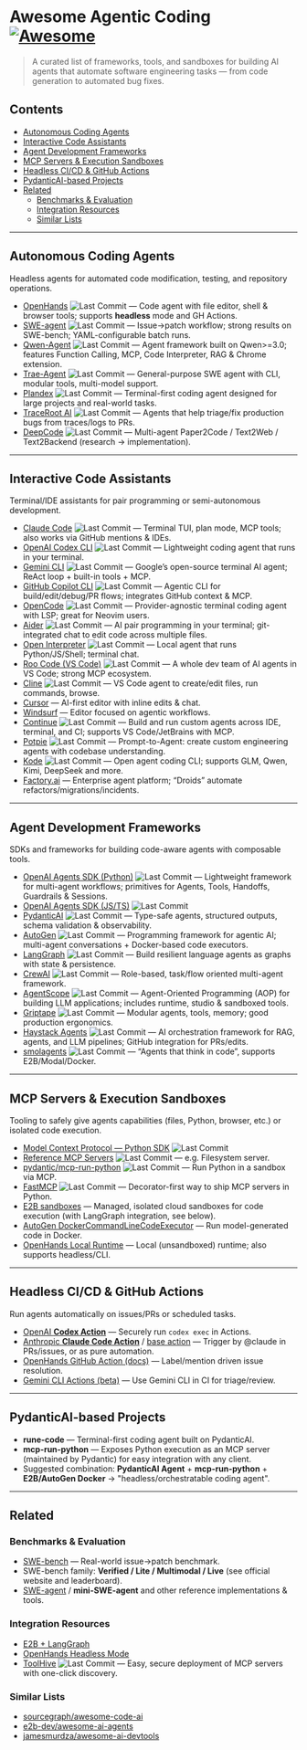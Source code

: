 # Awesome Agentic Coding [![Awesome](https://awesome.re/badge.svg)](https://awesome.re)

> A curated list of frameworks, tools, and sandboxes for building AI agents that automate software engineering tasks — from code generation to automated bug fixes.

## Contents

- [Autonomous Coding Agents](#autonomous-coding-agents)
- [Interactive Code Assistants](#interactive-code-assistants)
- [Agent Development Frameworks](#agent-development-frameworks)
- [MCP Servers & Execution Sandboxes](#mcp-servers--execution-sandboxes)
- [Headless CI/CD & GitHub Actions](#headless-cicd--github-actions)
- [PydanticAI-based Projects](#pydanticai-based-projects)
- [Related](#related)
  - [Benchmarks & Evaluation](#benchmarks--evaluation)
  - [Integration Resources](#integration-resources)
  - [Similar Lists](#similar-lists)

---

## Autonomous Coding Agents

Headless agents for automated code modification, testing, and repository operations.

- [OpenHands](https://github.com/All-Hands-AI/OpenHands) ![Last Commit](https://img.shields.io/github/last-commit/All-Hands-AI/OpenHands) — Code agent with file editor, shell & browser tools; supports **headless** mode and GH Actions.
- [SWE-agent](https://github.com/princeton-nlp/SWE-agent) ![Last Commit](https://img.shields.io/github/last-commit/princeton-nlp/SWE-agent) — Issue→patch workflow; strong results on SWE-bench; YAML-configurable batch runs.
- [Qwen-Agent](https://github.com/QwenLM/Qwen-Agent) ![Last Commit](https://img.shields.io/github/last-commit/QwenLM/Qwen-Agent) — Agent framework built on Qwen>=3.0; features Function Calling, MCP, Code Interpreter, RAG & Chrome extension.
- [Trae-Agent](https://github.com/bytedance/trae-agent) ![Last Commit](https://img.shields.io/github/last-commit/bytedance/trae-agent) — General-purpose SWE agent with CLI, modular tools, multi-model support.
- [Plandex](https://github.com/plandex-ai/plandex) ![Last Commit](https://img.shields.io/github/last-commit/plandex-ai/plandex) — Terminal-first coding agent designed for large projects and real-world tasks.
- [TraceRoot AI](https://github.com/traceroot-ai/traceroot) ![Last Commit](https://img.shields.io/github/last-commit/traceroot-ai/traceroot) — Agents that help triage/fix production bugs from traces/logs to PRs.
- [DeepCode](https://github.com/HKUDS/DeepCode) ![Last Commit](https://img.shields.io/github/last-commit/HKUDS/DeepCode) — Multi-agent Paper2Code / Text2Web / Text2Backend (research → implementation).

---

## Interactive Code Assistants

Terminal/IDE assistants for pair programming or semi-autonomous development.

- [Claude Code](https://github.com/anthropics/claude-code) ![Last Commit](https://img.shields.io/github/last-commit/anthropics/claude-code) — Terminal TUI, plan mode, MCP tools; also works via GitHub mentions & IDEs.
- [OpenAI Codex CLI](https://github.com/openai/codex) ![Last Commit](https://img.shields.io/github/last-commit/openai/codex) — Lightweight coding agent that runs in your terminal.
- [Gemini CLI](https://github.com/google-gemini/gemini-cli) ![Last Commit](https://img.shields.io/github/last-commit/google-gemini/gemini-cli) — Google’s open-source terminal AI agent; ReAct loop + built-in tools + MCP.
- [GitHub Copilot CLI](https://github.com/github/copilot-cli) ![Last Commit](https://img.shields.io/github/last-commit/github/copilot-cli) — Agentic CLI for build/edit/debug/PR flows; integrates GitHub context & MCP.
- [OpenCode](https://github.com/sst/opencode) ![Last Commit](https://img.shields.io/github/last-commit/sst/opencode) — Provider-agnostic terminal coding agent with LSP; great for Neovim users.
- [Aider](https://github.com/Aider-AI/aider) ![Last Commit](https://img.shields.io/github/last-commit/Aider-AI/aider) — AI pair programming in your terminal; git-integrated chat to edit code across multiple files.
- [Open Interpreter](https://github.com/openinterpreter/open-interpreter) ![Last Commit](https://img.shields.io/github/last-commit/openinterpreter/open-interpreter) — Local agent that runs Python/JS/Shell; terminal chat.
- [Roo Code (VS Code)](https://github.com/RooCodeInc/Roo-Code) ![Last Commit](https://img.shields.io/github/last-commit/RooCodeInc/Roo-Code) — A whole dev team of AI agents in VS Code; strong MCP ecosystem.
- [Cline](https://github.com/cline/cline) ![Last Commit](https://img.shields.io/github/last-commit/cline/cline) — VS Code agent to create/edit files, run commands, browse.
- [Cursor](https://www.cursor.sh/) — AI-first editor with inline edits & chat.
- [Windsurf](https://windsurf.com/) — Editor focused on agentic workflows.
- [Continue](https://github.com/continuedev/continue) ![Last Commit](https://img.shields.io/github/last-commit/continuedev/continue) — Build and run custom agents across IDE, terminal, and CI; supports VS Code/JetBrains with MCP.
- [Potpie](https://github.com/potpie-ai/potpie) ![Last Commit](https://img.shields.io/github/last-commit/potpie-ai/potpie) — Prompt-to-Agent: create custom engineering agents with codebase understanding.
- [Kode](https://github.com/shareAI-lab/Kode) ![Last Commit](https://img.shields.io/github/last-commit/shareAI-lab/Kode) — Open agent coding CLI; supports GLM, Qwen, Kimi, DeepSeek and more.
- [Factory.ai](https://factory.ai/) — Enterprise agent platform; “Droids” automate refactors/migrations/incidents.

---

## Agent Development Frameworks

SDKs and frameworks for building code-aware agents with composable tools.

- [OpenAI Agents SDK (Python)](https://github.com/openai/openai-agents-python) ![Last Commit](https://img.shields.io/github/last-commit/openai/openai-agents-python) — Lightweight framework for multi-agent workflows; primitives for Agents, Tools, Handoffs, Guardrails & Sessions.
- [OpenAI Agents SDK (JS/TS)](https://github.com/openai/openai-agents-js) ![Last Commit](https://img.shields.io/github/last-commit/openai/openai-agents-js)
- [PydanticAI](https://github.com/pydantic/pydantic-ai) ![Last Commit](https://img.shields.io/github/last-commit/pydantic/pydantic-ai) — Type-safe agents, structured outputs, schema validation & observability.
- [AutoGen](https://github.com/microsoft/autogen) ![Last Commit](https://img.shields.io/github/last-commit/microsoft/autogen) — Programming framework for agentic AI; multi-agent conversations + Docker-based code executors.
- [LangGraph](https://github.com/langchain-ai/langgraph) ![Last Commit](https://img.shields.io/github/last-commit/langchain-ai/langgraph) — Build resilient language agents as graphs with state & persistence.
- [CrewAI](https://github.com/crewAIInc/crewAI) ![Last Commit](https://img.shields.io/github/last-commit/crewAIInc/crewAI) — Role-based, task/flow oriented multi-agent framework.
- [AgentScope](https://github.com/agentscope-ai/agentscope) ![Last Commit](https://img.shields.io/github/last-commit/agentscope-ai/agentscope) — Agent-Oriented Programming (AOP) for building LLM applications; includes runtime, studio & sandboxed tools.
- [Griptape](https://github.com/griptape-ai/griptape) ![Last Commit](https://img.shields.io/github/last-commit/griptape-ai/griptape) — Modular agents, tools, memory; good production ergonomics.
- [Haystack Agents](https://github.com/deepset-ai/haystack) ![Last Commit](https://img.shields.io/github/last-commit/deepset-ai/haystack) — AI orchestration framework for RAG, agents, and LLM pipelines; GitHub integration for PRs/edits.
- [smolagents](https://github.com/huggingface/smolagents) ![Last Commit](https://img.shields.io/github/last-commit/huggingface/smolagents) — “Agents that think in code”, supports E2B/Modal/Docker.

---

## MCP Servers & Execution Sandboxes

Tooling to safely give agents capabilities (files, Python, browser, etc.) or isolated code execution.

- [Model Context Protocol — Python SDK](https://github.com/modelcontextprotocol/python-sdk) ![Last Commit](https://img.shields.io/github/last-commit/modelcontextprotocol/python-sdk)
- [Reference MCP Servers](https://github.com/modelcontextprotocol/servers) ![Last Commit](https://img.shields.io/github/last-commit/modelcontextprotocol/servers) — e.g. Filesystem server.
- [pydantic/mcp-run-python](https://github.com/pydantic/mcp-run-python) ![Last Commit](https://img.shields.io/github/last-commit/pydantic/mcp-run-python) — Run Python in a sandbox via MCP.
- [FastMCP](https://github.com/jlowin/fastmcp) ![Last Commit](https://img.shields.io/github/last-commit/jlowin/fastmcp) — Decorator-first way to ship MCP servers in Python.
- [E2B sandboxes](https://e2b.dev/) — Managed, isolated cloud sandboxes for code execution (with LangGraph integration, see below).
- [AutoGen DockerCommandLineCodeExecutor](https://microsoft.github.io/autogen/0.2/docs/reference/coding/docker_commandline_code_executor/) — Run model-generated code in Docker.
- [OpenHands Local Runtime](https://docs.all-hands.dev/openhands/usage/runtimes/local) — Local (unsandboxed) runtime; also supports headless/CLI.

---

## Headless CI/CD & GitHub Actions

Run agents automatically on issues/PRs or scheduled tasks.

- [OpenAI **Codex Action**](https://github.com/openai/codex-action) — Securely run `codex exec` in Actions.
- [Anthropic **Claude Code Action**](https://github.com/anthropics/claude-code-action) / [base action](https://github.com/anthropics/claude-code-base-action) — Trigger by @claude in PRs/issues, or as pure automation.
- [OpenHands GitHub Action (docs)](https://docs.all-hands.dev/openhands/usage/run-openhands/github-action) — Label/mention driven issue resolution.
- [Gemini CLI Actions (beta)](https://github.com/google-github-actions/run-gemini-cli) — Use Gemini CLI in CI for triage/review.

---

## PydanticAI-based Projects

- **rune-code** — Terminal-first coding agent built on PydanticAI.
- **mcp-run-python** — Exposes Python execution as an MCP server (maintained by Pydantic) for easy integration with any client.
- Suggested combination: **PydanticAI Agent** + **mcp-run-python** + **E2B/AutoGen Docker** → "headless/orchestratable coding agent".

---

## Related

### Benchmarks & Evaluation
- [SWE-bench](https://github.com/SWE-bench/SWE-bench) — Real-world issue→patch benchmark.
- SWE-bench family: **Verified / Lite / Multimodal / Live** (see official website and leaderboard).
- [SWE-agent](https://github.com/princeton-nlp/SWE-agent) / **mini-SWE-agent** and other reference implementations & tools.

### Integration Resources
- [E2B + LangGraph](https://e2b.dev/docs/hello-world/langgraph)
- [OpenHands Headless Mode](https://docs.all-hands.dev/openhands/usage/run-openhands/headless-mode)
- [ToolHive](https://github.com/stacklok/toolhive) ![Last Commit](https://img.shields.io/github/last-commit/stacklok/toolhive) — Easy, secure deployment of MCP servers with one-click discovery.

### Similar Lists
- [sourcegraph/awesome-code-ai](https://github.com/sourcegraph/awesome-code-ai)
- [e2b-dev/awesome-ai-agents](https://github.com/e2b-dev/awesome-ai-agents)
- [jamesmurdza/awesome-ai-devtools](https://github.com/jamesmurdza/awesome-ai-devtools)
